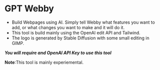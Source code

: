 # GPT Webby
- Build Webpages using AI. Simply tell Webby what features you want to add, or what changes you want to make and it will do it.
- This tool is build mainly using the OpenAI edit API and Tailwind.
- The logo is generated by Stable Diffusion with some small editing in GIMP.

*****You will require and OpenAI API Key to use this tool*****

**Note**:This tool is mainly experiemental.
